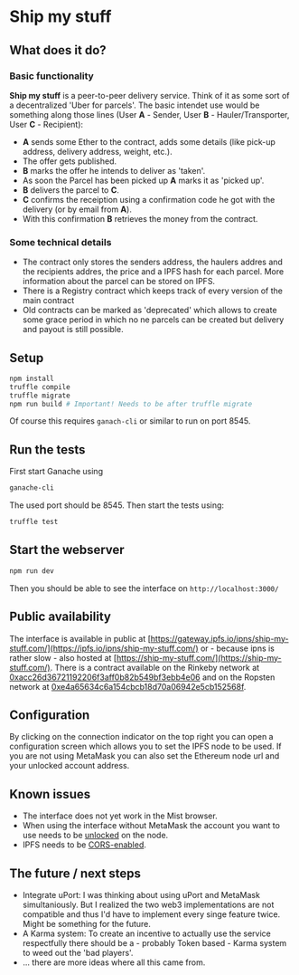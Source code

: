 # Ship my stuff

## What does it do?
### Basic functionality
**Ship my stuff** is a peer-to-peer delivery service. Think of it as some sort of a decentralized 'Uber for parcels'. The basic intendet use would be something along those lines (User **A** - Sender, User **B** - Hauler/Transporter, User **C** - Recipient):

* **A** sends some Ether to the contract, adds some details (like pick-up address, delivery address, weight, etc.).
* The offer gets published.
* **B** marks the offer he intends to deliver as 'taken'.
* As soon the Parcel has been picked up **A** marks it as 'picked up'.
* **B** delivers the parcel to **C**.
* **C** confirms the receiption using a confirmation code he got with the delivery (or by email from **A**).
* With this confirmation **B** retrieves the money from the contract.

### Some technical details
* The contract only stores the senders address, the haulers addres and the recipients addres, the price and a IPFS hash for each parcel. More information about the parcel can be stored on IPFS.
* There is a Registry contract which keeps track of every version of the main contract
* Old contracts can be marked as 'deprecated' which allows to create some grace period in which no ne parcels can be created but delivery and payout is still possible.

## Setup
```bash
npm install
truffle compile
truffle migrate
npm run build # Important! Needs to be after truffle migrate
```
Of course this requires `ganach-cli` or similar to run on port 8545.

## Run the tests
First start Ganache using

```bash
ganache-cli
```

The used port should be 8545.
Then start the tests using:

```bash
truffle test
```

## Start the webserver
```bash
npm run dev
```
Then you should be able to see the interface on `http://localhost:3000/`

## Public availability
The interface is available in public at [https://gateway.ipfs.io/ipns/ship-my-stuff.com/](https://ipfs.io/ipns/ship-my-stuff.com/) or - because ipns is rather slow - also hosted at [https://ship-my-stuff.com/](https://ship-my-stuff.com/).
There is a contract available on the Rinkeby network at [0xacc26d36721192206f3aff0b82b549bf3ebb4e06](https://rinkeby.etherscan.io/address/0xacc26d36721192206f3aff0b82b549bf3ebb4e06) and on the Ropsten network at [0xe4a65634c6a154cbcb18d70a06942e5cb152568f](https://ropsten.etherscan.io/address/0xe4a65634c6a154cbcb18d70a06942e5cb152568f).

## Configuration
By clicking on the connection indicator on the top right you can open a configuration screen which allows you to set the IPFS node to be used. If you are not using MetaMask you can also set the Ethereum node url and your unlocked account address.

## Known issues
* The interface does not yet work in the Mist browser.
* When using the interface without MetaMask the account you want to use needs to be [unlocked](https://github.com/ethereum/go-ethereum/wiki/Managing-your-accounts) on the node.
* IPFS needs to be [CORS-enabled](https://github.com/INFURA/tutorials/wiki/IPFS-and-CORS).

## The future / next steps
* Integrate uPort: I was thinking about using uPort and MetaMask simultaniously. But I realized the two web3 implementations are not compatible and thus I'd have to implement every singe feature twice. Might be something for the future.
* A Karma system: To create an incentive to actually use the service respectfully there should be a - probably Token based - Karma system to weed out the 'bad players'.
* ... there are more ideas where all this came from.
